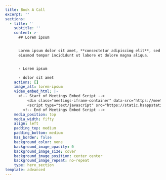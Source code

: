 ```yaml
---
title: Book A Call
excerpt: ''
sections:
  - title: ''
    subtitle: ''
    content: >-
      ## Lorem ipsum


      Lorem ipsum dolor sit amet, **consectetur adipiscing elit**, sed do
      eiusmod tempor incididunt ut labore et dolore magna aliqua.


      - Lorem ipsum

      - dolor sit amet
    actions: []
    image_alt: lorem-ipsum
    video_embed_html: |-
      <!-- Start of Meetings Embed Script -->
          <div class="meetings-iframe-container" data-src="https://meetings.hubspot.com/homeservicewhiz?embed=true"></div>
          <script type="text/javascript" src="https://static.hsappstatic.net/MeetingsEmbed/ex/MeetingsEmbedCode.js"></script>
        <!-- End of Meetings Embed Script -->
    media_position: top
    media_width: fifty
    align: left
    padding_top: medium
    padding_bottom: medium
    has_border: false
    background_color: none
    background_image_opacity: 0
    background_image_size: cover
    background_image_position: center center
    background_image_repeat: no-repeat
    type: hero_section
template: advanced
---
```

